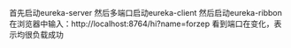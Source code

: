 首先启动eureka-server
然后多端口启动eureka-client
然后启动eureka-ribbon
在浏览器中输入：http://localhost:8764/hi?name=forzep
看到端口在变化，表示均很负载成功